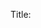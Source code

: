 Title: <TITLE GOES HERE>
Date: 2022-01-28 11:09
Modified: 2022-01-28 11:09
Category: Posts
tags: <COMMA SEP TAGS HERE>
cover: static/imgs/default_page_imagev2.jpg
summary: <SUMMARY GOES HERE>
status: draft

There's a [recent Twitter thread from Simon Willison](https://twitter.com/simonw/status/1485700771031117824)
discussion the merits of unit vs integration tests, if the test pyramid still makes sense,
etc.  I saw this tweet and had a knee jerk reaction of "ugh, here's another thread that
villifies the use of unit tests, and talks about how we should all stop using
tiny isolated tests in favour of higher level tests which exercise larger parts
of the systems we work on".  I bet there's even one of those funny "lots of unit tests,
0 integration tests" memes that shows up at some point (spoiler alert:
[there is](https://twitter.com/jwriccardi/status/1485767846777004033)).  Brian Okken
even did a [Test & Code episode](https://testandcode.com/177) on the subject after being inspired
by the Twitter thread (side note: it's a great discussion you all should give it a listen).

I've traditionally been very rooted in the "lots of unit tests" philosophy.  The
[test pyramid](https://martinfowler.com/bliki/TestPyramid.html)
resonates with me (and always has).  That's not to say I don't think "integration"
tests are important (spoiler: they are important and you need them).  As such whenever
I see conversations around the unit vs integration vs system vs functional vs UI vs
`<insert your favourite test category here>` division, I tend to hear the same
(often unconvincing) arguments and get sad about the state of software development today.

But then I took a step back and thought about it some more, and I think really the better
conversation to have is not "should I write unit tests or integration tests? how many of each
should I have?  Should I write more of `<type a>` or `<type b>`?", but rather to think about
"what are the desirable properties my tests and test suites should have?"

This is very similar to what Kent Beck talks
about with his [Test Desiderata](https://medium.com/@kentbeck_7670/test-desiderata-94150638a4b3).
If you've never seen that link before, please stop what you're doing and go read it.  Right now.
It is in my option one of the absolute best articles I've read that has shaped my thinking around
automated testing.

So instead of asking "would I rather work on a project which has more
integration tests than unit tests?" (which almost always results in one side
defining unit tests one way and the other defining that term slighly
differently, but the two sides failing to realize that fact and suddenly straw
man arguments ensue), let's ask some different questions.  It's worth noting
none of these are absolutes, everything is an "it depends" and lives on a
spectrum, but (much like the [agile manifesto](https://agilemanifesto.org/)) one
can have preferences.

## Would You Rather Have Lots Of Fast Tests or A Few Slow Tests?

Put another way, which situation would you rather find yourself in: a project with 2000
tests that can execute in ~20 seconds, or a project with 500 tests that takes 20 minutes
to execute?  Full disclosure: I've worked on both, I worked on a Django-based microservce
that had over 2000 tests, and the rough ballpark time to execute those was 20-30 seconds.
I've also worked on a project with ~1500 tests that takes well over an hour to execute them
all in sequence.

Fast test suites help you make changes quickly.  If you can make a change, hit a hotkey
and 20 seconds later have confidence that you haven't broken anything, that's a really
great place to be as it enables experimentation with implementation.

As such I personally value faster over slower both in individual tests, and most
especially in test suites.  A good compromise I've seen is to break a test suite up into
categories of tests (like "fast" and "slow") and then use things like
[Pytest marks](https://docs.pytest.org/en/6.2.x/mark.html) to make it easy to run a
specific subset (like just run the fast ones).

Some related discussions about this:

* Kent Beck's Desiderata calls fast out specifically (though is a little sparse
  on the "why"):
  <https://medium.com/@kentbeck_7670/test-desiderata-94150638a4b3>
* "fast" is the F in the FIRST acronym: <https://hackernoon.com/test-f-i-r-s-t-65e42f3adc17>
* "FIRST" and the "fast" aspect of it is also discussed in [Bob Martin's Clean
  Code](https://www.amazon.ca/Clean-Code-Handbook-Software-Craftsmanship/dp/0132350882)
  (chapter 9 -- unit tests).  The book cites "Object Mentor Training Materials" as being
  the source of the "FIRST" acronym.
* Gary Bernhardt (the founder of [Destroy All
  Software](https://www.destroyallsoftware.com/)) gave an excellent talk at
  Pycon 2012 talking about the benefits of fast tests:
  <https://www.youtube.com/watch?v=RAxiiRPHS9k>
* Tim Bray wrote about the importance of testing in the current decade, and also
  calls out the importance of fast tests:
  <https://www.tbray.org/ongoing/When/202x/2021/05/15/Testing-in-2021>

pytho
If you have function A which calls function B which calls function C which calls function D, and there's a bug in function D,
to address this bug do you write a test that calls function A or a test which calls function D?
On the surface in this abstract setup I think most people would say "function D of course because that's where
the bug is", yet, that's exactly what you're not doing when you test at a high (for lack of a better word
"integration") level.  Let's replace "function A" with "the `/books/<id>` view method in our REST API".  Still think we
should test at the low level function D point, or should we test at the API level since
customers/clients interact with the system at that level?

It's a thought experiment worth having.  If you write a test at just function D, then you
have the benefit of being able to directly exercise the part of code which contains
the flaw.  If you test at the API view method level, then now you have to figure out a way
to cause that view method to call function B in such a way that it calls function C in such
a way that when it calls function D it exercises the bug.  Sometimes that's obvious on how
to do it (example: if the discovery of the bug came out of a bug report from a customer, they
probably reported the bug by calling the public API endpoint in a way that triggered this
issue).  Sometimes though (arguably oftentimes in large systems) it's not obvious how to trigger
this code path. Maybe it depends on a complex sequence of interactions with the system that
is difficult to reproduce, maybe it only happens at certain times of day, or maybe it's not at
all obvious if it's even possible for an input at the API level to ultimately trigger the bug
in function D.

That last point raises something of an existential question: if it's not possible for an end
user to trigger a bug in a low level function, do you care?  Is the bug even a bug at that
point?  Certainly this fact factors into the *priority* or *importance* you might give to
fixing the bug (if you have a bug that most definitely affects customers and a bug which only
hypothetically could affect customers, obviously you fix the one which directly affects customers
first).  But priority aside, does a bug that you know exists but it's not obvious that it
can affect or impact end users matter?





These aren't absolutes, we might weigh these preferences differently on different projects
and that's okay (ex: if a project is 20 years old and has a million lines of code, "fast" might
mean "a half hour" rather than "seconds").
There is no one right way to test.  What is useful though is being
consciously deliberate about identifying which values make sense for the project (and team).
Digging in one's heels and saying ["unit testing is overrated"](https://news.ycombinator.com/item?id=23778878)
isn't helpful or productive. Saying "unit tests don't give me confidence that the entire system as a whole works as
expected" however is useful.  A statement like that raises the question "why not?" or "what's lacking?"
which in turn forces you to think about what's missing from your current approach and how you
might improve it.  Maybe you're right and super targetted, fast, isolated tests don't give you what
you want from your test suite.  Or maybe, just maybe, you're just doing them in a suboptimal way.
